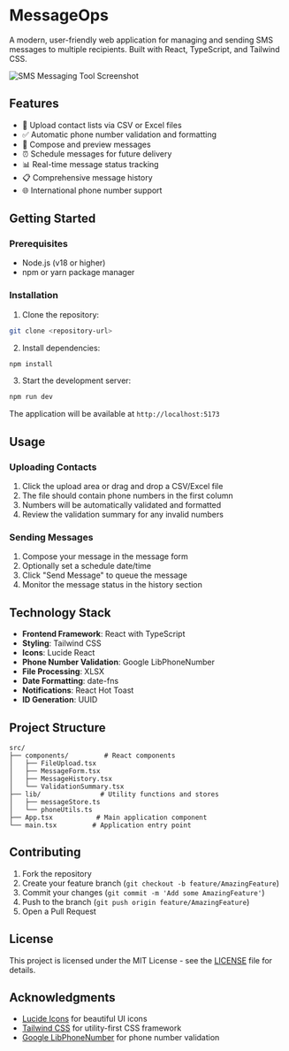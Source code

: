 # MessageOps
A modern, user-friendly web application for managing and sending SMS messages to multiple recipients. Built with React, TypeScript, and Tailwind CSS.

![SMS Messaging Tool Screenshot](https://images.unsplash.com/photo-1611746869696-d09bce200020?auto=format&fit=crop&q=80&w=2000)

## Features

- 📱 Upload contact lists via CSV or Excel files
- ✅ Automatic phone number validation and formatting
- 📝 Compose and preview messages
- ⏰ Schedule messages for future delivery
- 📊 Real-time message status tracking
- 📋 Comprehensive message history
- 🌐 International phone number support

## Getting Started

### Prerequisites

- Node.js (v18 or higher)
- npm or yarn package manager

### Installation

1. Clone the repository:
```bash
git clone <repository-url>
```

2. Install dependencies:
```bash
npm install
```

3. Start the development server:
```bash
npm run dev
```

The application will be available at `http://localhost:5173`

## Usage

### Uploading Contacts

1. Click the upload area or drag and drop a CSV/Excel file
2. The file should contain phone numbers in the first column
3. Numbers will be automatically validated and formatted
4. Review the validation summary for any invalid numbers

### Sending Messages

1. Compose your message in the message form
2. Optionally set a schedule date/time
3. Click "Send Message" to queue the message
4. Monitor the message status in the history section

## Technology Stack

- **Frontend Framework**: React with TypeScript
- **Styling**: Tailwind CSS
- **Icons**: Lucide React
- **Phone Number Validation**: Google LibPhoneNumber
- **File Processing**: XLSX
- **Date Formatting**: date-fns
- **Notifications**: React Hot Toast
- **ID Generation**: UUID

## Project Structure

```
src/
├── components/         # React components
│   ├── FileUpload.tsx
│   ├── MessageForm.tsx
│   ├── MessageHistory.tsx
│   └── ValidationSummary.tsx
├── lib/               # Utility functions and stores
│   ├── messageStore.ts
│   └── phoneUtils.ts
├── App.tsx           # Main application component
└── main.tsx         # Application entry point
```

## Contributing

1. Fork the repository
2. Create your feature branch (`git checkout -b feature/AmazingFeature`)
3. Commit your changes (`git commit -m 'Add some AmazingFeature'`)
4. Push to the branch (`git push origin feature/AmazingFeature`)
5. Open a Pull Request

## License

This project is licensed under the MIT License - see the [LICENSE](LICENSE) file for details.

## Acknowledgments

- [Lucide Icons](https://lucide.dev/) for beautiful UI icons
- [Tailwind CSS](https://tailwindcss.com/) for utility-first CSS framework
- [Google LibPhoneNumber](https://github.com/google/libphonenumber) for phone number validation
